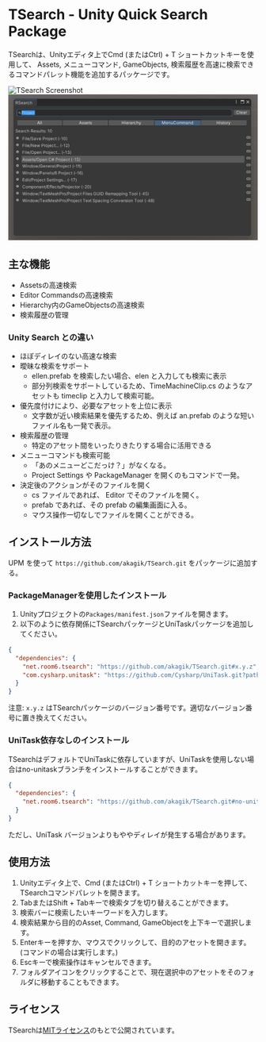 # TSearch - Unity Quick Search Package

TSearchは、Unityエディタ上でCmd (またはCtrl) + T ショートカットキーを使用して、
Assets, メニューコマンド, GameObjects, 検索履歴を高速に検索できるコマンドパレット機能を追加するパッケージです。

![TSearch Screenshot](./images/Animation.gif)
![TSearch Screenshot](./images/screenshot.png)

## 主な機能

- Assetsの高速検索
- Editor Commandsの高速検索
- Hierarchy内のGameObjectsの高速検索
- 検索履歴の管理

### Unity Search との違い

- ほぼディレイのない高速な検索
- 曖昧な検索をサポート
  - ellen.prefab を検索したい場合、elen と入力しても検索に表示
  - 部分列検索をサポートしているため、TimeMachineClip.cs のようなアセットも timeclip と入力して検索可能。
- 優先度付けにより、必要なアセットを上位に表示
  - 文字数が近い検索結果を優先するため、例えば an.prefab のような短いファイル名も一発で表示。
- 検索履歴の管理
  - 特定のアセット間をいったりきたりする場合に活用できる
- メニューコマンドも検索可能
  - 「あのメニューどこだっけ？」がなくなる。
  - Project Settings や PackageManager を開くのもコマンドで一発。
- 決定後のアクションがそのファイルを開く
  - cs ファイルであれば、 Editor でそのファイルを開く。
  - prefab であれば、その prefab の編集画面に入る。
  - マウス操作一切なしでファイルを開くことができる。

## インストール方法

UPM を使って `https://github.com/akagik/TSearch.git` をパッケージに追加する。

### PackageManagerを使用したインストール

1. Unityプロジェクトの`Packages/manifest.json`ファイルを開きます。
2. 以下のように依存関係にTSearchパッケージとUniTaskパッケージを追加してください。

```json
{
  "dependencies": {
    "net.room6.tsearch": "https://github.com/akagik/TSearch.git#x.y.z",
    "com.cysharp.unitask": "https://github.com/Cysharp/UniTask.git?path=src/UniTask/Assets/Plugins/UniTask"
  }
}
```

注意: `x.y.z` はTSearchパッケージのバージョン番号です。適切なバージョン番号に置き換えてください。

### UniTask依存なしのインストール

TSearchはデフォルトでUniTaskに依存していますが、UniTaskを使用しない場合はno-unitaskブランチをインストールすることができます。

```json
{
  "dependencies": {
    "net.room6.tsearch": "https://github.com/akagik/TSearch.git#no-unitask"
  }
}
```

ただし、UniTask バージョンよりもややディレイが発生する場合があります。

## 使用方法

1. Unityエディタ上で、Cmd (またはCtrl) + T ショートカットキーを押して、TSearchコマンドパレットを開きます。
2. TabまたはShift + Tabキーで検索タブを切り替えることができます。
3. 検索バーに検索したいキーワードを入力します。
4. 検索結果から目的のAsset, Command, GameObjectを上下キーで選択します。
5. Enterキーを押すか、マウスでクリックして、目的のアセットを開きます。(コマンドの場合は実行します。)
6. Escキーで検索操作はキャンセルできます。
7. フォルダアイコンをクリックすることで、現在選択中のアセットをそのフォルダに移動することもできます。

## ライセンス

TSearchは[MITライセンス](LICENSE.md)のもとで公開されています。
